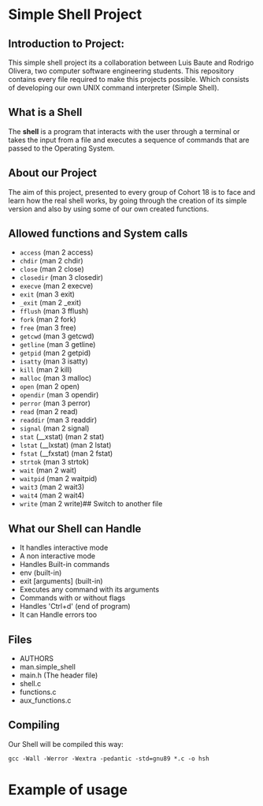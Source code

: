 # **Simple Shell Project**

## **Introduction to Project:**
This simple shell project its a collaboration between Luis Baute and Rodrigo Olivera, two computer software engineering students.
This repository contains every file required to make this projects possible. Which consists of developing our own UNIX command interpreter (Simple Shell).


## What is a Shell
The **shell** is a program that interacts with the user through a terminal or takes the input from a file and executes a sequence of commands that are passed to the Operating System. 
 
## About our Project
The aim of this project, presented to every group of Cohort 18 is to face and learn how the real shell works, by going through the creation of its simple version and also by using some of our own created functions.

## Allowed functions and System calls
-   `access`  (man 2 access)
-   `chdir`  (man 2 chdir)
-   `close`  (man 2 close)
-   `closedir`  (man 3 closedir)
-   `execve`  (man 2 execve)
-   `exit`  (man 3 exit)
-   `_exit`  (man 2 _exit)
-   `fflush`  (man 3 fflush)
-   `fork`  (man 2 fork)
-   `free`  (man 3 free)
-   `getcwd`  (man 3 getcwd)
-   `getline`  (man 3 getline)
-   `getpid`  (man 2 getpid)
-   `isatty`  (man 3 isatty)
-   `kill`  (man 2 kill)
-   `malloc`  (man 3 malloc)
-   `open`  (man 2 open)
-   `opendir`  (man 3 opendir)
-   `perror`  (man 3 perror)
-   `read`  (man 2 read)
-   `readdir`  (man 3 readdir)
-   `signal`  (man 2 signal)
-   `stat`  (__xstat) (man 2 stat)
-   `lstat`  (__lxstat) (man 2 lstat)
-   `fstat`  (__fxstat) (man 2 fstat)
-   `strtok`  (man 3 strtok)
-   `wait`  (man 2 wait)
-   `waitpid`  (man 2 waitpid)
-   `wait3`  (man 2 wait3)
-   `wait4`  (man 2 wait4)
-   `write`  (man 2 write)## Switch to another file

## What our Shell can Handle
- It handles interactive mode
- A non interactive mode
- Handles Built-in commands
- env (built-in)
- exit [arguments] (built-in)
- Executes any command with its arguments
- Commands with or without flags
- Handles 'Ctrl+d' (end of program)
- It can Handle errors too

## Files
- AUTHORS
- man.simple_shell
- main.h (The header file)
- shell.c
- functions.c
- aux_functions.c
## Compiling 

Our Shell will be compiled this way: 
```
gcc -Wall -Werror -Wextra -pedantic -std=gnu89 *.c -o hsh
```
# Example of usage

